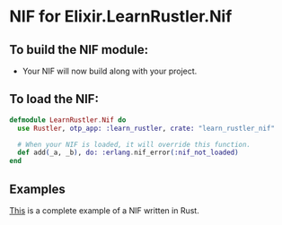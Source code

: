 # NIF for Elixir.LearnRustler.Nif

## To build the NIF module:

- Your NIF will now build along with your project.

## To load the NIF:

```elixir
defmodule LearnRustler.Nif do
  use Rustler, otp_app: :learn_rustler, crate: "learn_rustler_nif"

  # When your NIF is loaded, it will override this function.
  def add(_a, _b), do: :erlang.nif_error(:nif_not_loaded)
end
```

## Examples

[This](https://github.com/rusterlium/NifIo) is a complete example of a NIF written in Rust.

